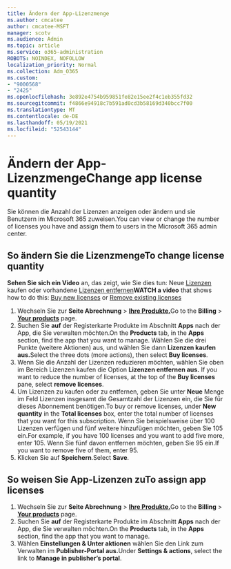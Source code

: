 ```yaml
---
title: Ändern der App-Lizenzmenge
ms.author: cmcatee
author: cmcatee-MSFT
manager: scotv
ms.audience: Admin
ms.topic: article
ms.service: o365-administration
ROBOTS: NOINDEX, NOFOLLOW
localization_priority: Normal
ms.collection: Adm_O365
ms.custom:
- "9000568"
- "2425"
ms.openlocfilehash: 3e892e4754b959851fe82e15ee2f4c1eb355fd32
ms.sourcegitcommit: f4866e94918c7b591ad0cd3b58169d340bcc7f00
ms.translationtype: MT
ms.contentlocale: de-DE
ms.lasthandoff: 05/19/2021
ms.locfileid: "52543144"
---
```

# <a name="change-app-license-quantity"></a><span data-ttu-id="5f621-102">Ändern der App-Lizenzmenge</span><span class="sxs-lookup"><span data-stu-id="5f621-102">Change app license quantity</span></span>

<span data-ttu-id="5f621-103">Sie können die Anzahl der Lizenzen anzeigen oder ändern und sie Benutzern im Microsoft 365 zuweisen.</span><span class="sxs-lookup"><span data-stu-id="5f621-103">You can view or change the number of licenses you have and assign them to users in the Microsoft 365 admin center.</span></span>

## <a name="to-change-license-quantity"></a><span data-ttu-id="5f621-104">So ändern Sie die Lizenzmenge</span><span class="sxs-lookup"><span data-stu-id="5f621-104">To change license quantity</span></span>

<span data-ttu-id="5f621-105">**Sehen Sie sich ein Video** an, das zeigt, wie Sie dies tun: Neue [Lizenzen](https://go.microsoft.com/fwlink/p/?linkid=2154857) kaufen oder vorhandene [Lizenzen entfernen](https://go.microsoft.com/fwlink/p/?linkid=2154938)</span><span class="sxs-lookup"><span data-stu-id="5f621-105">**WATCH a video** that shows how to do this: [Buy new licenses](https://go.microsoft.com/fwlink/p/?linkid=2154857) or [Remove existing licenses](https://go.microsoft.com/fwlink/p/?linkid=2154938)</span></span>

1. <span data-ttu-id="5f621-106">Wechseln Sie zur **Seite Abrechnung**  >  **[Ihre Produkte.](https://go.microsoft.com/fwlink/p/?linkid=842054)**</span><span class="sxs-lookup"><span data-stu-id="5f621-106">Go to the **Billing** > **[Your products](https://go.microsoft.com/fwlink/p/?linkid=842054)** page.</span></span>
2. <span data-ttu-id="5f621-107">Suchen Sie **auf** der Registerkarte Produkte im Abschnitt **Apps** nach der App, die Sie verwalten möchten.</span><span class="sxs-lookup"><span data-stu-id="5f621-107">On the **Products** tab, in the **Apps** section, find the app that you want to manage.</span></span> <span data-ttu-id="5f621-108">Wählen Sie die drei Punkte (weitere Aktionen) aus, und wählen Sie dann **Lizenzen kaufen aus.**</span><span class="sxs-lookup"><span data-stu-id="5f621-108">Select the three dots (more actions), then select **Buy licenses**.</span></span>
3. <span data-ttu-id="5f621-109">Wenn Sie die Anzahl der Lizenzen reduzieren möchten, wählen Sie oben im Bereich Lizenzen kaufen die Option **Lizenzen entfernen aus.** </span><span class="sxs-lookup"><span data-stu-id="5f621-109">If you want to reduce the number of licenses, at the top of the **Buy licenses** pane, select **remove licenses**.</span></span>
4. <span data-ttu-id="5f621-110">Um Lizenzen zu kaufen oder zu  entfernen, geben Sie unter **Neue** Menge im Feld Lizenzen insgesamt die Gesamtzahl der Lizenzen ein, die Sie für dieses Abonnement benötigen.</span><span class="sxs-lookup"><span data-stu-id="5f621-110">To buy or remove licenses, under **New quantity** in the **Total licenses** box, enter the total number of licenses that you want for this subscription.</span></span> <span data-ttu-id="5f621-111">Wenn Sie beispielsweise über 100 Lizenzen verfügen und fünf weitere hinzufügen möchten, geben Sie 105 ein.</span><span class="sxs-lookup"><span data-stu-id="5f621-111">For example, if you have 100 licenses and you want to add five more, enter 105.</span></span> <span data-ttu-id="5f621-112">Wenn Sie fünf davon entfernen möchten, geben Sie 95 ein.</span><span class="sxs-lookup"><span data-stu-id="5f621-112">If you want to remove five of them, enter 95.</span></span>
5. <span data-ttu-id="5f621-113">Klicken Sie auf **Speichern**.</span><span class="sxs-lookup"><span data-stu-id="5f621-113">Select **Save**.</span></span>

## <a name="to-assign-app-licenses"></a><span data-ttu-id="5f621-114">So weisen Sie App-Lizenzen zu</span><span class="sxs-lookup"><span data-stu-id="5f621-114">To assign app licenses</span></span>

1. <span data-ttu-id="5f621-115">Wechseln Sie zur **Seite Abrechnung**  >  **[Ihre Produkte.](https://go.microsoft.com/fwlink/p/?linkid=842054)**</span><span class="sxs-lookup"><span data-stu-id="5f621-115">Go to the **Billing** > **[Your products](https://go.microsoft.com/fwlink/p/?linkid=842054)** page.</span></span>
2. <span data-ttu-id="5f621-116">Suchen Sie **auf** der Registerkarte Produkte im Abschnitt **Apps** nach der App, die Sie verwalten möchten.</span><span class="sxs-lookup"><span data-stu-id="5f621-116">On the **Products** tab, in the **Apps** section, find the app that you want to manage.</span></span>
3. <span data-ttu-id="5f621-117">Wählen **Einstellungen & Unter aktionen** wählen Sie den Link zum Verwalten im **Publisher-Portal aus.**</span><span class="sxs-lookup"><span data-stu-id="5f621-117">Under **Settings & actions**, select the link to **Manage in publisher’s portal**.</span></span>